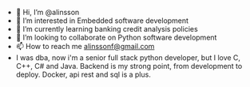- 👋 Hi, I’m @alinsson
- 👀 I’m interested in Embedded software development
- 🌱 I’m currently learning banking credit analysis policies
- 💞️ I’m looking to collaborate on Python software development
- 📫 How to reach me alinssonf@gmail.com
- I was dba, now i'm a senior full stack python developer, but I love C, C++, C# and Java. Backend is my strong point, from development to deploy. Docker, api rest and sql is a plus. 
<!---
alinsson/alinsson is a ✨ special ✨ repository because its `README.md` (this file) appears on your GitHub profile.
You can click the Preview link to take a look at your changes.
--->

